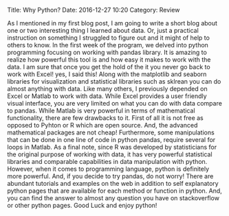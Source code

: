 Title: Why Python?
Date: 2016-12-27 10:20
Category: Review

As I mentioned in my first blog post, I am going to write a short blog about one or two interesting thing I learned about data. Or, just a practical instruction on something I struggled to figure out and it might of help to others to know.
In the first week of the program, we delved into python programming focusing on working with pandas library. It is amazing to realize how powerful this tool is and how easy it makes to work with the data. I am sure that once you get the hold of the it you never go back to work with Excel! yes, I said this! Along with the matplotlib and seaborn libraries for visualization and statistical libraries such as sklrean you can do almost anything with data. Like many others, I previously depended on Excel or Matlab to work with data.
While Excel provides a user friendly visual interface, you are very limited on what you can do with data compare to pandas.
While Matlab is very powerful in terms of mathematical functionality, there are few drawbacks to it. First of all it is not free as opposed to  Pyhton or R which are open source. And, the advanced mathematical packages are not cheap! Furthermore, some manipulations that can be done in one line of code in python pandas, require several for loops in Matlab. 
As a final note, since R was developed by statisticians for the original purpose of working with data, it has very powerful statistical libraries and comparable capabilities in data manipulation with python. However, when it comes to programming language, python is definitely more powerful.
And, if you decide to try pandas, do not worry! There are abundant tutorials and examples on the web in addition to self explanatory python pages that are available for each method or function in python. And, you can find the answer to almost any question you have on stackoverflow or other python pages. 
Good Luck and enjoy python!





